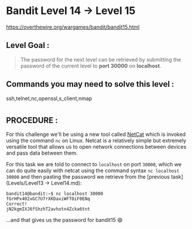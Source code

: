 # Bandit Level 14 -> Level 15 #

https://overthewire.org/wargames/bandit/bandit15.html

## Level Goal : ##
>The password for the next level can be retrieved by submitting the password of the current level to **port 30000** on **localhost**.


## Commands you may need to solve this level : ##
ssh,telnet,nc,openssl,s_client,nmap

#  
## PROCEDURE : ##

For this challenge we'll be using a new tool called [NetCat]((https://nc110.sourceforge.io/)) which is invoked using the command `nc` on Linux.  Netcat is a relatively simple but extremely versatile tool that allows us to open network connections between devices and pass data between them.

For this task we are told to connect to `localhost` on port `30000`, which we can do quite easily with netcat using the command syntax `nc localhost 30000` and then pasting the password we retrieve from the [previous task](Levels/Level13 -> Level14.md):

```console
bandit14@bandit:~$ nc localhost 30000
fGrHPx402xGC7U7rXKDaxiWFTOiF0ENq
Correct!
jN2kgmIXJ6fShzhT2avhotn4Zcka6tnt
```

...and that gives us the password for bandit15 😄
